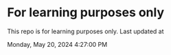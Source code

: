 # For learning purposes only
This repo is for learning purposes only.
Last updated at

Monday, May 20, 2024 4:27:00 PM


